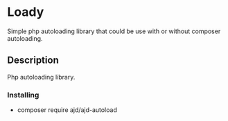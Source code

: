# Loady

Simple php autoloading library that could be use with or without composer autoloading.

## Description

Php autoloading library.

### Installing

* composer require ajd/ajd-autoload